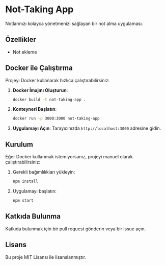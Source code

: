 # Not-Taking App

Notlarınızı kolayca yönetmenizi sağlayan bir not alma uygulaması.

## Özellikler

-   Not ekleme

## Docker ile Çalıştırma

Projeyi Docker kullanarak hızlıca çalıştırabilirsiniz:

1. **Docker İmajını Oluşturun**:

    ```bash
    docker build -t not-taking-app .
    ```

2. **Konteyneri Başlatın**:

    ```bash
    docker run -p 3000:3000 not-taking-app
    ```

3. **Uygulamayı Açın**:
   Tarayıcınızda `http://localhost:3000` adresine gidin.

## Kurulum

Eğer Docker kullanmak istemiyorsanız, projeyi manuel olarak çalıştırabilirsiniz:

1. Gerekli bağımlılıkları yükleyin:

    ```bash
    npm install
    ```

2. Uygulamayı başlatın:
    ```bash
    npm start
    ```

## Katkıda Bulunma

Katkıda bulunmak için bir pull request gönderin veya bir issue açın.

## Lisans

Bu proje MIT Lisansı ile lisanslanmıştır.
